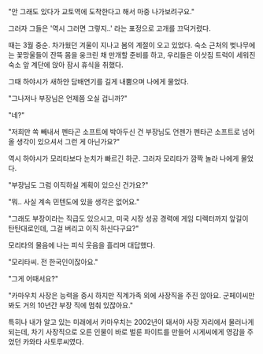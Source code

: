 "안 그래도 있다가 교토역에 도착한다고 해서 마중 나가보려구요."

그러자 그들은 '역시 그러면 그렇지..' 라는 표정으로 고개를 끄덕거렸다. 

때는 3월 중순. 차가웠던 겨울이 지나고 봄의 계절이 오고 있었다. 숙소 근처의 벚나무에는 꽃망울들이 잔뜩 몸을 웅크린 채 만개할 준비를 하고, 우리들은 이삿짐 트럭이 세워진 숙소 앞 계단에 앉아 잠시 휴식을 취했다.

그때 하야시가 새하얀 담배연기를 길게 내뿜으며 나에게 물었다. 

"그나저나 부장님은 언제쯤 오실 겁니까?"

"네?"

"저희만 쏙 빼내서 펜타곤 소프트에 박아두신 건 부장님도 언젠가 펜타곤 소프트로 넘어 올 생각이 있으셔서 그런 게 아닌가요?"

역시 하야시가 모리타보다 눈치가 빠르긴 하군. 그러자 모리타가 깜짝 놀라 나에게 물었다.

"부장님도 그럼 이직하실 계획이 있으신 건가요?"

"뭐.. 사실 계속 민텐도에 있을 생각은 없어요."

"그래도 부장이라는 직급도 있으시고, 미국 시장 성공 경력에 게임 디렉터까지 앞길이 탄탄대로인데, 그걸 버리고 이직 하신다구요?"

모리타의 물음에 나는 피식 웃음을 흘리며 대답했다.

"모리타씨. 전 한국인이잖아요."

"그게 어때서요?"

"카마우치 사장은 능력을 중시 하지만 직계가족 외에 사장직을 주진 않아요. 군페이씨만 봐도 거의 10년간 부장 직에 멈춰 있잖아요."

특히나 내가 알고 있는 미래에서 카마우치는 2002년이 돼서야 사장 자리에서 물러나게 되는데, 차기 사장직으로 오른 인물이 바로 벌룬 파이트를 만들어 시게씨에게 영감을 주었던 카와타 사토루씨였다.